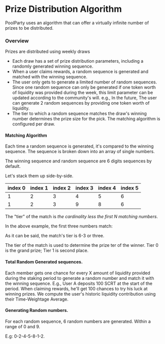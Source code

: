# Prize Distribution Algorithm

PoolParty uses an algorithm that can offer a virtually infinite number of prizes to be distributed.

### Overview

Prizes are distributed using weekly draws

* Each draw has a set of prize distribution parameters, including a randomly generated winning sequence.
* When a user claims rewards, a random sequence is generated and matched with the winning sequence.
* The user only gets to generate a limited number of random sequences. Since one random sequence can only be generated if one token worth of liquidity was provided during the week, this limit parameter can be updated according to the community's will. e.g., In the future, The user can generate 2 random sequences by providing one token worth of liquidity.
* The tier to which a random sequence matches the draw's winning number determines the prize size for the pick. The matching algorithm is configured per draw.

#### Matching Algorithm

Each time a random sequence is generated, it's compared to the winning sequence. The sequence is broken down into an array of single numbers.

The winning sequence and random sequence are 6 digits sequences by default.

Let's stack them up side-by-side.

| index 0 | index 1 | index 2 | index 3 | index 4 | index 5 |
| ------- | ------- | ------- | ------- | ------- | ------- |
| 1       | 2       | 3       | 4       | 5       | 6       |
| 1       | 2       | 3       | 9       | 8       | 6       |

The "tier" of the match is _the cardinality less the first N matching numbers_.

In the above example, the first three numbers match:

As it can be said, the match's tier is 6-3 or three.

The tier of the match is used to determine the prize ter of the winner. Tier 0 is the grand prize; Tier 1 is second place.&#x20;

#### Total Random Generated sequences.

Each member gets one chance for every X amount of liquidity provided during the staking period to generate a random number and match it with the winning sequence. E.g., User A deposits 100 SCRT at the start of the period. When claiming rewards, he'll get 100 chances to try his luck at winning prizes. We compute the user's historic liquidity contribution using their Time-Weightage Average.&#x20;

#### Generating Random numbers.

For each random sequence, 6 random numbers are generated. Within a range of 0 and 9.&#x20;

E.g: 0-2-4-5-8-1-2.



